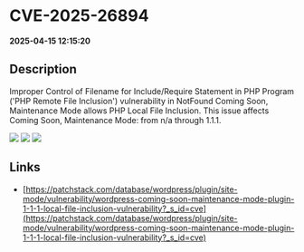 # CVE-2025-26894

**2025-04-15 12:15:20**

## Description
Improper Control of Filename for Include/Require Statement in PHP Program ('PHP Remote File Inclusion') vulnerability in NotFound Coming Soon, Maintenance Mode allows PHP Local File Inclusion. This issue affects Coming Soon, Maintenance Mode: from n/a through 1.1.1.

![](https://img.shields.io/static/v1?label=Score&message=7.5&color=red)
![](https://img.shields.io/static/v1?label=Severity&message=HIGH&color=red)
![](https://img.shields.io/static/v1?label=CWE&message=RFI&color=green)

## Links
- [https://patchstack.com/database/wordpress/plugin/site-mode/vulnerability/wordpress-coming-soon-maintenance-mode-plugin-1-1-1-local-file-inclusion-vulnerability?_s_id=cve](https://patchstack.com/database/wordpress/plugin/site-mode/vulnerability/wordpress-coming-soon-maintenance-mode-plugin-1-1-1-local-file-inclusion-vulnerability?_s_id=cve)
